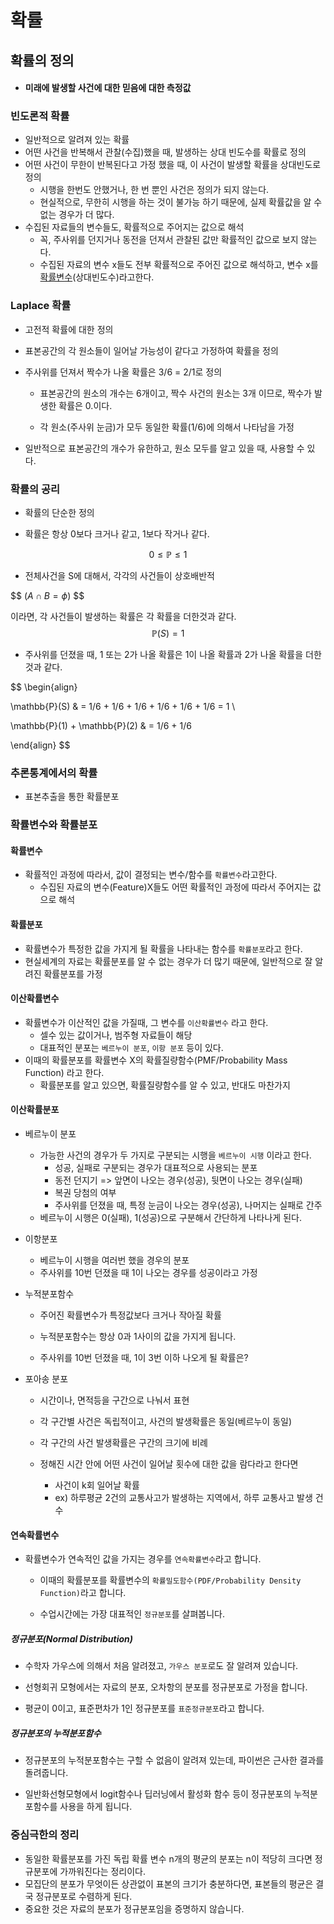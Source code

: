 # 확률

## 확률의 정의

- #### 미래에 발생할 사건에 대한 믿음에 대한 측정값

### 빈도론적 확률

- 일반적으로 알려져 있는 확률
- 어떤 사건을 반복해서 관찰(수집)했을 때, 발생하는 상대 빈도수를 확률로 정의
- 어떤 사건이 무한이 반복된다고 가정 했을 때, 이 사건이 발생할 확률을 상대빈도로 정의
  - 시행을 한번도 안했거나, 한 번 뿐인 사건은 정의가 되지 않는다.
  - 현실적으로, 무한히 시행을 하는 것이 불가능 하기 때문에, 실제 확률값을 알 수 없는 경우가 더 많다.
- 수집된 자료들의 변수들도, 확률적으로 주어지는 값으로 해석
  - 꼭, 주사위를 던지거나 동전을 던져서 관찰된 값만 확률적인 값으로 보지 않는다.
  - 수집된 자료의 변수 x들도 전부 확률적으로 주어진 값으로 해석하고, 변수 x를 <u>확률변수</u>(상대빈도수)라고한다.

### Laplace 확률

- 고전적 확률에 대한 정의

- 표본공간의 각 원소들이 일어날 가능성이 같다고 가정하여 확률을 정의

- 주사위를 던져서 짝수가 나올 확률은 3/6 = 2/1로 정의

  - 표본공간의 원소의 개수는 6개이고, 짝수 사건의 원소는 3개 이므로, 짝수가 발생한 확률은 0.이다. 

  - 각 원소(주사위 눈금)가 모두 동일한 확률(1/6)에 의해서 나타남을 가정

- 일반적으로 표본공간의 개수가 유한하고, 원소 모두를 알고 있을 때, 사용할 수 있다. 

### 확률의 공리

- 확률의 단순한 정의

- 확률은 항상 0보다 크거나 같고, 1보다 작거나 같다. 

$$
0 \le \mathbb{P} \le 1
$$

- 전체사건을 S에 대해서, 각각의 사건들이 상호배반적

$$
($A \cap B = \phi$)
$$

이라면, 각 사건들이 발생하는 확률은 각 확률을 더한것과 같다. 
$$
\mathbb{P}(S) = 1
$$

- 주사위를 던졌을 때, 1 또는 2가 나올 확률은 1이 나올 확률과 2가 나올 확률을 더한것과 같다. 

$$
\begin{align}

  \mathbb{P}(S) & = 1/6 + 1/6 + 1/6 + 1/6 + 1/6 + 1/6 = 1 \\ 

  \mathbb{P}(1) + \mathbb{P}(2) & = 1/6 + 1/6

 \end{align}
$$

### 추론통계에서의 확률

- 표본추출을 통한 확률분포



### 확률변수와 확률분포

#### 확률변수

- 확률적인 과정에 따라서, 값이 결정되는 변수/함수를 `확률변수`라고한다.
  - 수집된 자료의 변수(Feature)X들도 어떤 확률적인 과정에 따라서 주어지는 값으로 해석

#### 확률분포

- 확률변수가 특정한 값을 가지게 될 확률을 나타내는 함수를 `확률분포`라고 한다.
- 현실세계의 자료는 확률분포를 알 수 없는 경우가 더 많기 때문에, 일반적으로 잘 알려진 확률분포를 가정

#### 이산확률변수

- 확률변수가 이산적인 값을 가질때, 그 변수를 `이산확률변수` 라고 한다.
  - 셀수 있는 값이거나, 범주형 자료들이 해당
  - 대표적인 분포는 `베르누이 분포`, `이항 분포` 등이 있다.
- 이때의 확률분포를 확률변수 X의 확률질량함수(PMF/Probability Mass Function) 라고 한다.
  - 확률분포를 알고 있으면, 확률질량함수를 알 수 있고, 반대도 마찬가지

#### 이산확률분포

- 베르누이 분포

  - 가능한 사건의 경우가 두 가지로 구분되는 시행을 `베르누이 시행` 이라고 한다.
    - 성공, 실패로 구분되는 경우가 대표적으로 사용되는 분포
    - 동전 던지기 => 앞면이 나오는 경우(성공), 뒷면이 나오는 경우(실패)
    - 복권 당첨의 여부
    - 주사위를 던졌을 때, 특정 눈금이 나오는 경우(성공), 나머지는 실패로 간주
  - 베르누이 시행은 0(실패), 1(성공)으로 구분해서 간단하게 나타나게 된다.

- 이항분포

  - 베르누이 시행을 여러번 했을 경우의 분포
  - 주사위를 10번 던졌을 때 1이 나오는 경우를 성공이라고 가정

- 누적분포함수

  - 주어진 확률변수가 특정값보다 크거나 작아질 확률

  - 누적분포함수는 항상 0과 1사이의 값을 가지게 됩니다.

  - 주사위를 10번 던졌을 때, 1이 3번 이하 나오게 될 확률은?

- 포아송 분포

  - 시간이나, 면적등을 구간으로 나눠서 표현

  - 각 구간별 사건은 독립적이고, 사건의 발생확률은 동일(베르누이 동일)

  - 각 구간의 사건 발생확률은 구간의 크기에 비례

  - 정해진 시간 안에 어떤 사건이 일어날 횟수에 대한 값을 람다라고 한다면
    - 사건이 k회 일어날 확률
    - ex) 하루평균 2건의 교통사고가 발생하는 지역에서, 하루 교통사고 발생 건수

#### 연속확률변수

- 확률변수가 연속적인 값을 가지는 경우를 `연속확률변수`라고 합니다. 

  - 이때의 확률분포를 확률변수의 `확률밀도함수(PDF/Probability Density Function)`라고 합니다. 

  - 수업시간에는 가장 대표적인 `정규분포`를 살펴봅니다. 

##### 정규분포(Normal Distribution)

- 수학자 가우스에 의해서 처음 알려졌고, `가우스 분포`로도 잘 알려져 있습니다. 

- 선형회귀 모형에서는 자료의 분포, 오차항의 분포를 정규분포로 가정을 합니다. 

- 평균이 0이고, 표준편차가 1인 정규분포를 `표준정규분포`라고 합니다. 

##### 정규분포의 누적분포함수

- 정규분포의 누적분포함수는 구할 수 없음이 알려져 있는데, 파이썬은 근사한 결과를 돌려줍니다. 

- 일반화선형모형에서 logit함수나 딥러닝에서 활성화 함수 등이 정규분포의 누적분포함수를 사용을 하게 됩니다. 

### 중심극한의 정리

- 동일한 확률분포를 가진 독립 확률 변수 n개의 평균의 분포는 n이 적당히 크다면 정규분포에 가까워진다는 정리이다.
- 모집단의 분포가 무엇이든 상관없이 표본의 크기가 충분하다면, 표본들의 평균은 결국 정규분포로 수렴하게 된다.
- 중요한 것은 자료의 분포가 정규분포임을 증명하지 않습니다.
